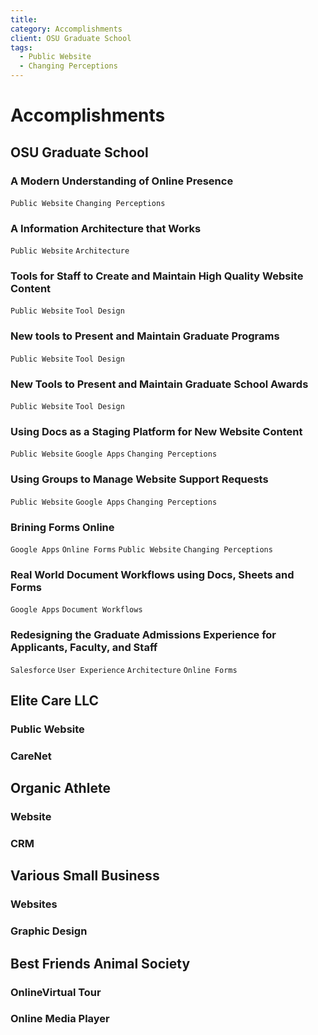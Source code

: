 ```yaml
---
title:
category: Accomplishments
client: OSU Graduate School
tags:
  - Public Website
  - Changing Perceptions
---
```


# Accomplishments

## OSU Graduate School

### A Modern Understanding of Online Presence

`Public Website`  `Changing Perceptions`

### A Information Architecture that Works

`Public Website`  `Architecture`

### Tools for Staff to Create and Maintain High Quality Website Content

`Public Website`  `Tool Design`

### New tools to Present and Maintain Graduate Programs

`Public Website`  `Tool Design`

### New Tools to Present and Maintain Graduate School Awards

`Public Website`  `Tool Design`

### Using Docs as a Staging Platform for New Website Content

`Public Website`  `Google Apps`  `Changing Perceptions`

### Using Groups to Manage Website Support Requests

`Public Website`  `Google Apps`  `Changing Perceptions`

### Brining Forms Online

`Google Apps`  `Online Forms`  `Public Website`  `Changing Perceptions`

### Real World Document Workflows using Docs, Sheets and Forms

`Google Apps`  `Document Workflows`

### Redesigning the Graduate Admissions Experience for Applicants, Faculty, and Staff

`Salesforce`  `User Experience`  `Architecture`  `Online Forms`



## Elite Care LLC

### Public Website

### CareNet

## Organic Athlete

### Website

### CRM

## Various Small Business

### Websites

### Graphic Design

## Best Friends Animal Society

### OnlineVirtual Tour

### Online Media Player